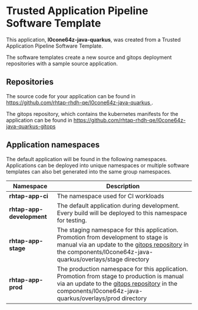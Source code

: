 # Trusted Application Pipeline Software Template

This application, **l0cone64z-java-quarkus**, was created from a Trusted Application Pipeline Software Template.

The software templates create a new source and gitops deployment repositories with a sample source application. 

## Repositories

The source code for your application can be found in [https://github.com/rhtap-rhdh-qe/l0cone64z-java-quarkus ](https://github.com/rhtap-rhdh-qe/l0cone64z-java-quarkus ).
 
The gitops repository, which contains the kubernetes manifests for the application can be found in 
[https://github.com/rhtap-rhdh-qe/l0cone64z-java-quarkus-gitops ](https://github.com/rhtap-rhdh-qe/l0cone64z-java-quarkus-gitops ) 

## Application namespaces 

The default application will be found in the following namespaces. Applications can be deployed into unique namespaces or multiple software templates can also bet generated into the same group namespaces.  

|  Namespace   |  Description   |  
| -------- | -------- |
| **rhtap-app-ci** | The namespace used for CI workloads |
| **rhtap-app-development** | The default application during development. Every build will be deployed to this namespace for testing. |
| **rhtap-app-stage** | The staging namespace for this application. Promotion from development to stage is manual via an update to the [gitops repository](https://github.com/rhtap-rhdh-qe/l0cone64z-java-quarkus-gitops ) in the components/l0cone64z-java-quarkus/overlays/stage directory |
| **rhtap-app-prod** | The production namespace for this application. Promotion from stage to production is manual via an update to the [gitops repository](https://github.com/rhtap-rhdh-qe/l0cone64z-java-quarkus-gitops ) in the components/l0cone64z-java-quarkus/overlays/prod directory |